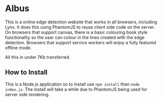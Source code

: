 # Albus
This is a online edge detection website that works in all browsers, including Lynx. It does this using PhantomJS to reuse client side code on the server. On browsers that support canvas, there is a basic colouring book style functionality so the user can colour in the lines created with the edge detection. Browsers that support service workers will enjoy a fully featured offline mode.

All this in under 7Kb transferred. 

## How to Install
This is a Node.js application so to install use ```npm install``` then ```node index.js```. The install will take a while due to PhantomJS being used for server side rendering.
